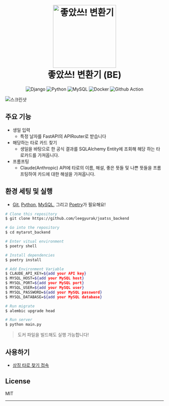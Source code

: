  
<h1 align="center">
  <br>
  <a href="https://joatss.devgyurak.com/"><img src="https://joatss.devgyurak.com/static/media/%EC%A2%8B%EC%95%98%EC%93%B0-%EB%B0%88.2cc9bf1cf644a30b163f.png" alt="좋았쓰! 변환기" width="200"></a>
  <br>
  좋았쓰! 변환기 (BE)
  <br>
</h1>

<p align="center">
  <img src="https://img.shields.io/badge/django-%23092E20.svg?style=for-the-badge&logo=django&logoColor=white" alt="Django">
  <img src="https://img.shields.io/badge/python-3670A0?style=for-the-badge&logo=python" alt="Python">
  <img src="https://img.shields.io/badge/mysql-4479A1.svg?style=for-the-badge&logo=mysql" alt="MySQL">
  <img src="https://img.shields.io/badge/docker-%230db7ed.svg?style=for-the-badge&logo=docker" alt="Docker">
  <img src="https://img.shields.io/badge/github%20actions-%232671E5.svg?style=for-the-badge&logo=githubactions" alt="Github Action">
</p>

![스크린샷](https://github.com/user-attachments/assets/db846a5a-9600-4454-94d8-4f174e20755d)

## 주요 기능

* 생일 입력
  - 특정 날자를 FastAPI의 APIRouter로 받습니다
* 해당하는 타로 카드 찾기
  - 생일을 바탕으로 한 공식 결과를 SQLAlchemy Entity에 조회해 해당 하는 타로카드를 가져옵니다.
* 프롬프팅
  - Claude(Anthropic) API에 타로의 이름, 해설, 좋은 뜻들 및 나쁜 뜻들을 프롬프팅하여 카드에 대한 해설을 가져옵니다.

## 환경 세팅 및 실행

- [Git](https://git-scm.com), [Python](https://www.python.org/downloads/), [MySQL](https://www.mysql.com/), 그리고 [Poetry](https://python-poetry.org/)가 필요해요!

```bash
# Clone this repository
$ git clone https://github.com/leegyurak/joatss_backend

# Go into the repository
$ cd mytarot_backend

# Enter vitual environment
$ poetry shell

# Install dependencies
$ poetry install

# Add Environment Variable
$ CLAUDE_API_KEY=${add your API key}
$ MYSQL_HOST=${add your MySQL host}
$ MYSQL_PORT=${add your MySQL port}
$ MYSQL_USER=${add your MySQL user}
$ MYSQL_PASSWORD=${add your MySQL password}
$ MYSQL_DATABASE=${add your MySQL database}

# Run migrate
$ alembic upgrade head

# Run server
$ python main.py
```

> 도커 파일을 빌드해도 실행 가능합니다!

## 사용하기

- [상징 타로 찾기 접속](https://mytarot.devgyurak.com/) 

## License

MIT

---

[issues-badge]: https://img.shields.io/github/issues/mkosir/react-parallax-tilt
[issues-url]: https://github.com/leegyurak/joatss_backend/issues
